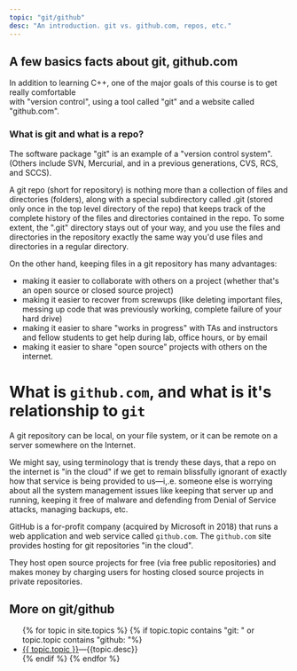 ```yaml
---
topic: "git/github"
desc: "An introduction. git vs. github.com, repos, etc."
---
```


A few basics facts about git, github.com
----------------------------------------------------------------------------

In addition to learning C++, one of the major goals of this course is to get really comfortable\
 with "version control", using a tool called "git" and a website called "github.com".


### What is git and what is a repo?

The software package "git" is an example of a "version control system". (Others include SVN, Mercurial, and in a previous generations, CVS, RCS, and SCCS).

A git repo (short for repository) is nothing more than a collection of files and directories (folders), along with a special subdirectory called .git (stored only once in the top level directory of the repo) that keeps track of the complete history of the files and directories contained in the repo. To some extent, the ".git" directory stays out of your way, and you use the files and directories in the repository exactly the same way you'd use files and directories in a regular directory.

On the other hand, keeping files in a git repository has many advantages:

-   making it easier to collaborate with others on a project (whether that's an open source or closed source project)
-   making it easier to recover from screwups (like deleting important files, messing up code that was previously working, complete failure of your hard drive)
-   making it easier to share "works in progress" with TAs and instructors and fellow students to get help during lab, office hours, or by email
-   making it easier to share "open source" projects with others on the internet.


# What is `github.com`, and what is it's relationship to `git`

A git repository can be local, on your file system, or it can be
remote on a server somewhere on the Internet. 

We might say, using
terminology that is trendy these days, that a repo on the internet is
"in the cloud" if we get to remain blissfully ignorant of exactly how
that service is being provided to us&mdash;i,.e. someone else is worrying
about all the system management issues like keeping that server up and
running, keeping it free of malware and defending from Denial of
Service attacks, managing backups, etc.

GitHub is a for-profit company (acquired by Microsoft in 2018)   that runs a web application and
web service
called `github.com`. The `github.com` site provides hosting for git
repositories "in the cloud". 

They host open source
projects for free (via free public repositories) and makes money by
charging users for hosting closed source projects in private
repositories.   




<div data-role="collapsible" data-collapsed="false">
  <h2>More on git/github</h2>
  <ul>
   {% for topic in site.topics %}
       {% if topic.topic contains "git: " or topic.topic contains "github: "%} 
           <li><a href="{{topic.url}}">{{ topic.topic }}</a>&mdash;{{topic.desc}}</li>
       {% endif %}
   {% endfor %}
  </ul>
</div>
